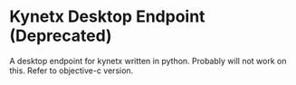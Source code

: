 # Kynetx Desktop Endpoint (Deprecated)

A desktop endpoint for kynetx written in python. Probably will not work on this. Refer to objective-c version.
